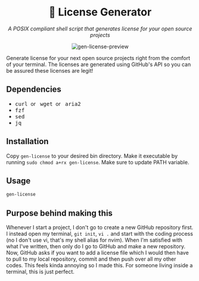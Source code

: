 <div align="center">

# 📃 License Generator
*A POSIX compliant shell script that generates license for your open source projects*

![gen-license-preview](https://github.com/SamIsTheFBI/license-generator/assets/70562711/6a1b5d1f-5714-4057-99b9-0fdedd1334c7)

</div>

Generate license for your next open source projects right from the comfort of your terminal. The licenses are generated using GitHub's API so you can be assured these licenses are legit!

## Dependencies  
- <samp>curl</samp> &nbsp;or &nbsp; <samp>wget</samp> &nbsp;or &nbsp; <samp>aria2</samp>
- <samp>fzf</samp>
- <samp>sed</samp>
- <samp>jq</samp>

## Installation
Copy `gen-license` to your desired bin directory. Make it executable by running `sudo chmod a+rx gen-license`. Make sure to update PATH variable.

## Usage
```bash
gen-license
```

## Purpose behind making this 
Whenever I start a project, I don't go to create a new GitHub repository first. I instead open my terminal, `git init`, `vi .` and start with the coding process (no I don't use vi, that's my shell alias for nvim). When I'm satisfied with what I've written, then only do I go to GitHub and make a new repository. Now, GitHub asks if you want to add a license file which I would then have to pull to my local repository, commit and then push over all my other codes. This feels kinda annoying so I made this. For someone living inside a terminal, this is just perfect.
